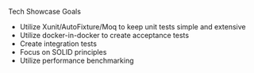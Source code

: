 Tech Showcase Goals

- Utilize Xunit/AutoFixture/Moq to keep unit tests simple and extensive
- Utilize docker-in-docker to create acceptance tests
- Create integration tests
- Focus on SOLID principles
- Utilize performance benchmarking
